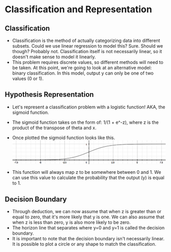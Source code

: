 # Classification and Representation

## Classification
- Classification is the method of actually categorizing data into different subsets. Could we use linear regression to model this? Sure. Should we though? Probably not. Classification itself is not necessarily linear, so it doesn't make sense to model it linearly.
- This problem requires discrete values, so different methods will need to be taken. At this point, we're going to look at an alternative model: binary classification. In this model, output y can only be one of two values (0 or 1).

## Hypothesis Representation
- Let's represent a classification problem with a logistic function! AKA, the sigmoid function.
- The sigmoid function takes on the form of: 1/(1 + e^-z), where z is the product of the transpose of theta and x.
- Once plotted the sigmoid function looks like this.
![alt text](https://github.com/TonyTonyBear/Coursera-Notes/blob/master/sigmoid-plot-image.png "Sigmoid Plot")

- This function will always map z to be somewhere between 0 and 1. We can use this value to calculate the probability that the output (y) is equal to 1.

## Decision Boundary
- Through deduction, we can now assume that when z is greater than or equal to zero, that it's more likely that y is one. We can also assume that when z is less than zero, y is also more likely to be zero.
- The horizon line that separates where y=0 and y=1 is called the decision boundary.
- It is important to note that the decision boundary isn't necessarily linear. It is possible to plot a circle or any shape to match the classification.
